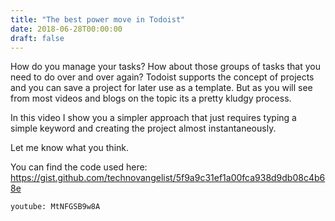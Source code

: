 ```yaml
---
title: "The best power move in Todoist"
date: 2018-06-28T00:00:00
draft: false
---
```

How do you manage your tasks? How about those groups of tasks that you need to do over and over again? Todoist supports the concept of projects and you can save a project for later use as a template. But as you will see from most videos and blogs on the topic its a pretty kludgy process. 

In this video I show you a simpler approach that just requires typing a simple keyword and creating the project almost instantaneously. 

Let me know what you think.

You can find the code used here: https://gist.github.com/technovangelist/5f9a9c31ef1a00fca938d9db08c4b68e


`youtube: MtNFGSB9w8A`